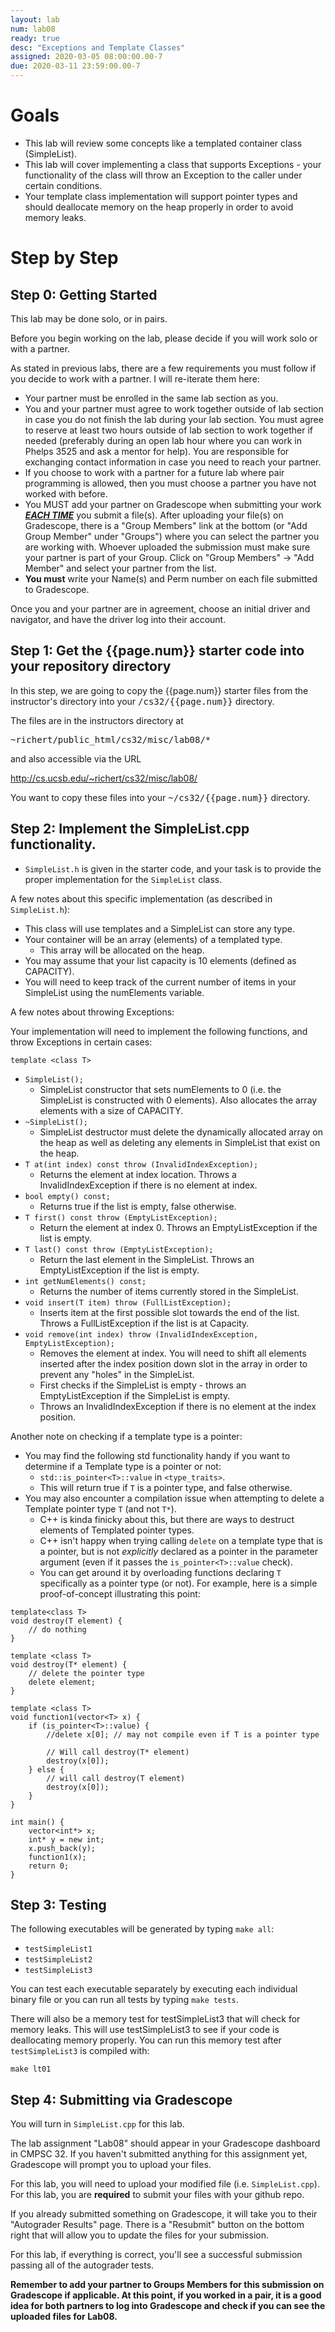 ```yaml
---
layout: lab
num: lab08
ready: true
desc: "Exceptions and Template Classes"
assigned: 2020-03-05 08:00:00.00-7
due: 2020-03-11 23:59:00.00-7
---
```


# Goals

* This lab will review some concepts like a templated container class (SimpleList).
* This lab will cover implementing a class that supports Exceptions - your functionality of the class will throw an Exception to the caller under certain conditions.
* Your template class implementation will support pointer types and should deallocate memory on the heap properly in order to avoid memory leaks.

# Step by Step

## Step 0: Getting Started

This lab may be done solo, or in pairs.

Before you begin working on the lab, please decide if you will work solo or with a partner.

As stated in previous labs, there are a few requirements you must follow if you decide to work with a partner. I will re-iterate them here:

* Your partner must be enrolled in the same lab section as you.
* You and your partner must agree to work together outside of lab section in case you do not finish the lab during your lab section. You must agree to reserve at least two hours outside of lab section to work together if needed (preferably during an open lab hour where you can work in Phelps 3525 and ask a mentor for help). You are responsible for exchanging contact information in case you need to reach your partner.
* If you choose to work with a partner for a future lab where pair programming is allowed, then you must choose a partner you have not worked with before.
* You MUST add your partner on Gradescope when submitting your work <strong>*<u>EACH TIME</u>*</strong> you submit a file(s). After uploading your file(s) on Gradescope, there is a "Group Members" link at the bottom (or "Add Group Member" under "Groups") where you can select the partner you are working with. Whoever uploaded the submission must make sure your partner is part of your Group. Click on "Group Members" -> "Add Member" and select your partner from the list.
* <b> You must</b> write your Name(s) and Perm number on each file submitted to Gradescope.

Once you and your partner are in agreement, choose an initial driver and navigator, and have the driver log into their account.

## Step 1: Get the {{page.num}} starter code into your repository directory

In this step, we are going to copy the {{page.num}} starter files from the instructor's directory into your <tt>/cs32/{{page.num}}</tt> directory.

The files are in the instructors directory at 

<tt>~richert/public_html/cs32/misc/lab08/*</tt>

and also accessible via the URL

<http://cs.ucsb.edu/~richert/cs32/misc/lab08/>

You want to copy these files into your <tt>~/cs32/{{page.num}}</tt> directory.

## Step 2: Implement the SimpleList.cpp functionality.

* `SimpleList.h` is given in the starter code, and your task is to provide the proper implementation for the `SimpleList` class.

A few notes about this specific implementation (as described in `SimpleList.h`):

* This class will use templates and a SimpleList can store any type.
* Your container will be an array (elements) of a templated type.
	* This array will be allocated on the heap.
* You may assume that your list capacity is 10 elements (defined as CAPACITY).
* You will need to keep track of the current number of items in your SimpleList using the numElements variable.

A few notes about throwing Exceptions:

Your implementation will need to implement the following functions, and throw Exceptions in certain cases:

`template <class T>`
* `SimpleList();`
	* SimpleList constructor that sets numElements to 0 (i.e. the SimpleList is constructed with 0 elements). Also allocates the array elements with a size of CAPACITY.
* `~SimpleList();`
	* SimpleList destructor must delete the dynamically allocated array on the heap as well as deleting any elements in SimpleList that exist on the heap.
* `T at(int index) const throw (InvalidIndexException);`
	* Returns the element at index location. Throws a InvalidIndexException if there is no element at index.
* `bool empty() const;`
	* Returns true if the list is empty, false otherwise.
* `T first() const throw (EmptyListException);`
	* Return the element at index 0. Throws an EmptyListException if the list is empty.
* `T last() const throw (EmptyListException);`
	* Return the last element in the SimpleList. Throws an EmptyListException if the list is empty.
* `int getNumElements() const;`
	* Returns the number of items currently stored in the SimpleList.
* `void insert(T item) throw (FullListException);`
	* Inserts item at the first possible slot towards the end of the list. Throws a FullListException if the list is at Capacity.
* `void remove(int index) throw (InvalidIndexException, EmptyListException);`
	* Removes the element at index. You will need to shift all elements inserted after the index position down slot in the array in order to prevent any "holes" in the SimpleList.
	* First checks if the SimpleList is empty - throws an EmptyListException if the SimpleList is empty.
	* Throws an InvalidIndexException if there is no element at the index position.

Another note on checking if a template type is a pointer:

* You may find the following std functionality handy if you want to determine if a Template type is a pointer or not:
	* `std::is_pointer<T>::value` in `<type_traits>`.
	* This will return true if `T` is a pointer type, and false otherwise.
* You may also encounter a compilation issue when attempting to delete a Template pointer type `T` (and not `T*`).
	* C++ is kinda finicky about this, but there are ways to destruct elements of Templated pointer types.
	* C++ isn't happy when trying calling `delete` on a template type that is a pointer, but is not <i>explicitly</i> declared as a pointer in the parameter argument (even if it passes the `is_pointer<T>::value` check).
	* You can get around it by overloading functions declaring `T` specifically as a pointer type (or not). For example, here is a simple proof-of-concept illustrating this point:

```
template<class T>
void destroy(T element) {
	// do nothing
}

template <class T>
void destroy(T* element) {
	// delete the pointer type
	delete element;
}

template <class T>
void function1(vector<T> x) {
	if (is_pointer<T>::value) {
		//delete x[0]; // may not compile even if T is a pointer type

		// Will call destroy(T* element)
		destroy(x[0]);
	} else {
		// will call destroy(T element)
		destroy(x[0]);
	}
}

int main() {
	vector<int*> x;
	int* y = new int;
	x.push_back(y);
	function1(x);
	return 0;
}
```

## Step 3: Testing

The following executables will be generated by typing `make all`:

* `testSimpleList1`
* `testSimpleList2`
* `testSimpleList3`

You can test each executable separately by executing each individual binary file or you can run all tests by typing `make tests`.

There will also be a memory test for testSimpleList3 that will check for memory leaks. This will use testSimpleList3 to see if your code is deallocating memory properly. You can run this memory test after `testSimpleList3` is compiled with:

`make lt01`

## Step 4: Submitting via Gradescope

You will turn in `SimpleList.cpp` for this lab.

The lab assignment "Lab08" should appear in your Gradescope dashboard in CMPSC 32. If you haven't submitted anything for this assignment yet, Gradescope will prompt you to upload your files.

For this lab, you will need to upload your modified file (i.e. `SimpleList.cpp`). For this lab, you are <b>required</b> to submit your files with your github repo.

If you already submitted something on Gradescope, it will take you to their "Autograder Results" page. There is a "Resubmit" button on the bottom right that will allow you to update the files for your submission.

For this lab, if everything is correct, you'll see a successful submission passing all of the autograder tests.

**Remember to add your partner to Groups Members for this submission on Gradescope if applicable. At this point, if you worked in a pair, it is a good idea for both partners to log into Gradescope and check if you can see the uploaded files for Lab08.**


